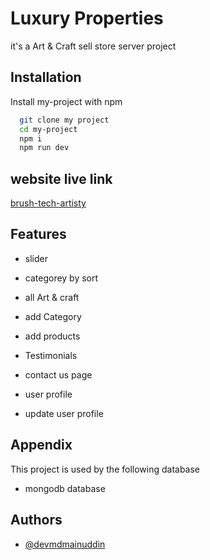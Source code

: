 
# Luxury Properties

it's a Art & Craft sell store server project


## Installation

Install my-project with npm

```bash
  git clone my project
  cd my-project
  npm i
  npm run dev
```
    
## website live link 



[brush-tech-artisty](https://brush-tech-artisty.web.app/)


## Features


- slider
- categorey by sort
- all Art & craft  
- add Category 
- add products

- Testimonials
- contact us page
- user profile
- update user profile

## Appendix

This project is used by the following database 

- mongodb database



## Authors

- [@devmdmainuddin](https://github.com/Devmdmainuddin)